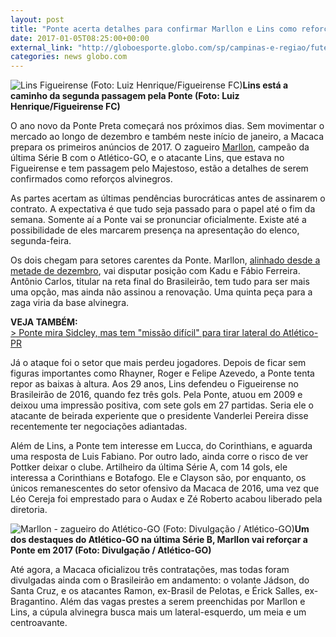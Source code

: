 ```yaml
---
layout: post
title: "Ponte acerta detalhes para confirmar Marllon e Lins como reforços para 2017 "
date: 2017-01-05T08:25:00+00:00
external_link: "http://globoesporte.globo.com/sp/campinas-e-regiao/futebol/times/ponte-preta/noticia/2017/01/ponte-acerta-detalhes-para-confirmar-marllon-e-lins-como-reforcos-para-2017.html"
categories: news globo.com
---
```

 ![Lins Figueirense (Foto: Luiz Henrique/Figueirense FC)](http://s2.glbimg.com/luSWb2Qb6VhjEvpiHAFvjwcYKzE=/230x102:1473x1054/300x230/s.glbimg.com/es/ge/f/original/2016/11/28/31169733201_4e3658b040_o.jpg "Lins Figueirense (Foto: Luiz Henrique/Figueirense FC)")**Lins está a caminho da segunda passagem pela Ponte (Foto: Luiz Henrique/Figueirense FC)**

O ano novo da Ponte Preta começará nos próximos dias. Sem movimentar o mercado ao longo de dezembro e também neste início de janeiro, a Macaca prepara os primeiros anúncios de 2017. O zagueiro [Marllon](http://globoesporte.globo.com/atleta/marllon.html), campeão da última Série B com o Atlético-GO, e o atacante Lins, que estava no Figueirense e tem passagem pelo Majestoso, estão a detalhes de serem confirmados como reforços alvinegros.&nbsp;

As partes acertam as últimas pendências burocráticas antes de assinarem o contrato. A expectativa é que tudo seja passado para o papel até o fim da semana. Somente aí a Ponte vai se pronunciar oficialmente. Existe até a possibilidade de eles marcarem presença na apresentação do elenco, segunda-feira.&nbsp;

Os dois chegam para setores carentes da Ponte.&nbsp;Marllon, [alinhado desde a metade de dezembro](http://globoesporte.globo.com/sp/campinas-e-regiao/futebol/noticia/2016/12/ponte-fica-perto-de-anunciar-marllon-campeao-da-serie-b-pelo-atletico-go.html), vai disputar posição com Kadu e Fábio Ferreira. Antônio Carlos, titular na reta final do Brasileirão, tem tudo para ser mais uma opção, mas ainda não assinou a renovação. Uma quinta peça para a zaga viria da base alvinegra.&nbsp;

**VEJA TAMBÉM:**  
[\>&nbsp;Ponte mira Sidcley, mas tem "missão difícil" para tirar lateral do Atlético-PR](http://globoesporte.globo.com/sp/campinas-e-regiao/futebol/noticia/2017/01/ponte-mira-sidcley-mas-tem-missao-dificil-para-tirar-lateral-do-atletico-pr.html#canal-eptv---campinas)

Já o ataque foi o setor que mais perdeu jogadores. Depois de ficar sem figuras importantes como Rhayner, Roger e Felipe Azevedo, a Ponte tenta repor as baixas à altura. Aos 29 anos, Lins defendeu o Figueirense no Brasileirão de 2016, quando fez três gols. Pela Ponte, atuou em 2009 e deixou uma impressão positiva, com sete gols em 27 partidas. Seria ele o atacante de beirada experiente que o presidente Vanderlei Pereira disse recentemente ter negociações adiantadas.&nbsp;

Além de Lins, a Ponte tem interesse em Lucca, do Corinthians, e aguarda uma resposta de Luis Fabiano. Por outro lado, ainda corre o risco de ver Pottker deixar o clube. Artilheiro da última Série A, com 14 gols, ele interessa a Corinthians e Botafogo. Ele e Clayson são, por enquanto, os únicos remanescentes do setor ofensivo da Macaca de 2016, uma vez que Léo Cereja foi emprestado para o Audax e Zé Roberto acabou liberado pela diretoria.&nbsp;

 ![Marllon - zagueiro do Atlético-GO (Foto: Divulgação / Atlético-GO)](http://s2.glbimg.com/DawFFG9J6l_nAVPHyDCSogVblm4=/0x170:1280x838/690x360/s.glbimg.com/es/ge/f/original/2016/09/23/marllon4.jpg "Marllon - zagueiro do Atlético-GO (Foto: Divulgação / Atlético-GO)")**Um dos destaques do Atlético-GO na última Série B, Marllon vai reforçar a Ponte em 2017 (Foto: Divulgação / Atlético-GO)**

Até agora, a Macaca oficializou três contratações, mas todas foram divulgadas ainda com o Brasileirão em andamento: o volante Jádson, do Santa Cruz, e os atacantes Ramon, ex-Brasil de Pelotas, e Érick Salles, ex-Bragantino. Além das vagas prestes a serem preenchidas por Marllon e Lins, a cúpula alvinegra busca mais um lateral-esquerdo, um meia e um centroavante.&nbsp;

